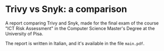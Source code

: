 # Trivy vs Snyk: a comparison

A report comparing Trivy and Snyk, made for the final exam of the course "ICT Risk Assessment" in the Computer Science Master's Degree at the University of Pisa.

The report is written in Italian, and it's available in the file `main.pdf`.